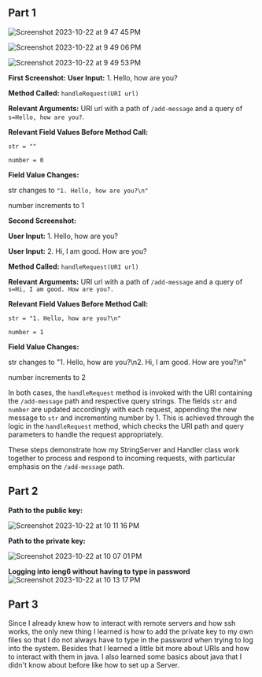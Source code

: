 ## Part 1

![Screenshot 2023-10-22 at 9 47 45 PM](https://github.com/Ludwigvsch/cse15l-lab-reports/assets/51019288/2c976eca-2ca8-4c5e-a1fc-25846772f3b1)

![Screenshot 2023-10-22 at 9 49 06 PM](https://github.com/Ludwigvsch/cse15l-lab-reports/assets/51019288/f992203d-9776-48ee-b486-ce6129b24d3e)

![Screenshot 2023-10-22 at 9 49 53 PM](https://github.com/Ludwigvsch/cse15l-lab-reports/assets/51019288/d20956a0-d2eb-4693-8900-5806f737b489)

**First Screenshot:**
**User Input:** 1. Hello, how are you?

**Method Called:** `handleRequest(URI url)`

**Relevant Arguments:** URI url with a path of `/add-message` and a query of `s=Hello, how are you?`.

**Relevant Field Values Before Method Call:**

`str = ""`

`number = 0`

**Field Value Changes:**

str changes to `"1. Hello, how are you?\n"`

number increments to 1

**Second Screenshot:**

**User Input:** 1. Hello, how are you?

**User Input:** 2. Hi, I am good. How are you?

**Method Called:** `handleRequest(URI url)`

**Relevant Arguments:** URI url with a path of `/add-message` and a query of `s=Hi, I am good. How are you?.`

**Relevant Field Values Before Method Call:**

`str = "1. Hello, how are you?\n"`

`number = 1`

**Field Value Changes:**

str changes to "1. Hello, how are you?\n2. Hi, I am good. How are you?\n"

number increments to 2

In both cases, the `handleRequest` method is invoked with the URI containing the `/add-message` path and respective query strings. The fields `str` and `number` are updated accordingly with each request, appending the new message to `str` and incrementing number by 1. This is achieved through the logic in the `handleRequest` method, which checks the URI path and query parameters to handle the request appropriately.

These steps demonstrate how my StringServer and Handler class work together to process and respond to incoming requests, with particular emphasis on the `/add-message` path.

## Part 2

**Path to the public key:**

![Screenshot 2023-10-22 at 10 11 16 PM](https://github.com/Ludwigvsch/cse15l-lab-reports/assets/51019288/080aa0e6-9fd9-4c34-b5f6-f3342074fa9b)


**Path to the private key:**

![Screenshot 2023-10-22 at 10 07 01 PM](https://github.com/Ludwigvsch/cse15l-lab-reports/assets/51019288/57a8465d-fe56-4b83-b9a4-14be4a9fd8ba)

**Logging into ieng6 without having to type in password**
![Screenshot 2023-10-22 at 10 13 17 PM](https://github.com/Ludwigvsch/cse15l-lab-reports/assets/51019288/479a6c91-e16d-4475-85cf-0be1148db9b8)

## Part 3

Since I already knew how to interact with remote servers and how ssh works, the only new thing I learned is how to add the private key to my own files so that I do not always have to type in the password when trying to log into the system. Besides that I learned a little bit more about URIs and how to interact with them in java. I also learned some basics about java that I didn't know about before like how to set up a Server.

